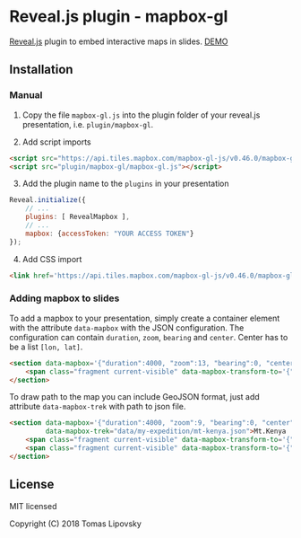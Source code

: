 # Reveal.js plugin - mapbox-gl

[Reveal.js](https://github.com/hakimel/reveal.js) plugin to embed interactive maps in slides. [DEMO](https://lipov3cz3k.github.io/reveal.js-mapbox-gl-plugin/)

## Installation

### Manual

1. Copy the file `mapbox-gl.js` into the plugin folder of your reveal.js presentation, i.e. `plugin/mapbox-gl`.

2. Add script imports

```html
<script src="https://api.tiles.mapbox.com/mapbox-gl-js/v0.46.0/mapbox-gl.js"></script>
<script src="plugin/mapbox-gl/mapbox-gl.js"></script>
```

3. Add the plugin name to the `plugins` in your presentation

```javascript
Reveal.initialize({
	// ...
	plugins: [ RevealMapbox ],
	// ...
	mapbox: {accessToken: "YOUR ACCESS TOKEN"}
});
```
4. Add CSS import
```html
<link href='https://api.tiles.mapbox.com/mapbox-gl-js/v0.46.0/mapbox-gl.css' rel='stylesheet' />
```

### Adding mapbox to slides

To add a mapbox to your presentation, simply create a container element with the
attribute `data-mapbox` with the JSON configuration. The configuration can contain `duration`, `zoom`, `bearing` and `center`.
Center has to be a list `[lon, lat]`.

```html
<section data-mapbox='{"duration":4000, "zoom":13, "bearing":0, "center":[16.2957322, 50.1173050]}'>
	<span class="fragment current-visible" data-mapbox-transform-to='{"duration":4000, "zoom":10, "bearing":0, "center":[36.8227, -1.2847]}'></span>
</section>
```

To draw path to the map you can include GeoJSON format, just add attribute `data-mapbox-trek` with path to json file.

```html
<section data-mapbox='{"duration":4000, "zoom":9, "bearing":0, "center":[37.3046, -0.1587]}'
		 data-mapbox-trek="data/my-expedition/mt-kenya.json">Mt.Kenya
	<span class="fragment current-visible" data-mapbox-transform-to='{"duration":4000, "zoom":14, "bearing":0, "center":[37.0238, -0.1703]}'></span>
	<span class="fragment current-visible" data-mapbox-transform-to='{"duration":4000, "zoom":14, "bearing":0, "center":[37.2058, 0.0538]}'></span>
</section>
```

## License

MIT licensed

Copyright (C) 2018 Tomas Lipovsky